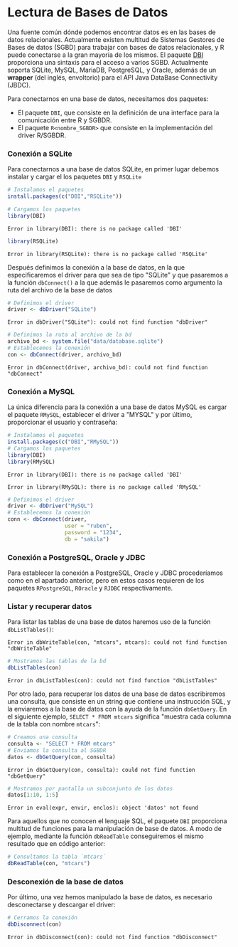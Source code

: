 



# Lectura de Bases de Datos

Una fuente común dónde podemos encontrar datos es en las bases de datos relacionales. Actualmente existen multitud de Sistemas Gestores de Bases de datos (SGBD) para trabajar con bases de datos relacionales, y R puede conectarse a la gran mayoría de los mismos. El paquete [DBI](https://cran.r-project.org/web/packages/DBI/index.html) proporciona una sintaxis para el acceso a varios SGBD. Actualmente soporta SQLite, MySQL, MariaDB, PostgreSQL, y Oracle, además de un __wrapper__ (del inglés, envoltorio) para el API Java DataBase Connectivity (JBDC).


Para conectarnos en una base de datos, necesitamos dos paquetes:

- El paquete `DBI`, que consiste en la definición de una interface para la comunicación entre R y SGBDR.
- El paquete `R<nombre_SGBDR>` que consiste en la implementación del driver R/SGBDR.

### Conexión a SQLite

Para conectarnos a una base de datos SQLite, en primer lugar debemos instalar y cargar el los paquetes `DBI` y `RSQLite`


```r
# Instalamos el paquetes
install.packages(c("DBI","RSQLite"))
```



```r
# Cargamos los paquetes
library(DBI)
```

```
Error in library(DBI): there is no package called 'DBI'
```

```r
library(RSQLite)
```

```
Error in library(RSQLite): there is no package called 'RSQLite'
```

Después definimos la conexión a la base de datos, en la que especificaremos el driver para que sea de tipo "SQLite" y que pasaremos a la función `dbConnect()` a la que además le pasaremos como argumento la ruta del archivo de la base de datos


```r
# Definimos el driver
driver <- dbDriver("SQLite")
```

```
Error in dbDriver("SQLite"): could not find function "dbDriver"
```

```r
# Definimos la ruta al archivo de la bd
archivo_bd <- system.file("data/database.sqlite")
# Establecemos la conexión
con <- dbConnect(driver, archivo_bd)
```

```
Error in dbConnect(driver, archivo_bd): could not find function "dbConnect"
```

### Conexión a MySQL

La única diferencia para la conexión a una base de datos MySQL es cargar el paquete `RMySQL`, establecer el driver a "MYSQL" y por último, proporcionar el usuario y contraseña:


```r
# Instalamos el paquetes
install.packages(c("DBI","RMySQL"))
# Cargamos los paquetes
library(DBI)
library(RMySQL)
```


```
Error in library(DBI): there is no package called 'DBI'
```

```
Error in library(RMySQL): there is no package called 'RMySQL'
```




```r
# Definimos el driver
driver <- dbDriver("MySQL")
# Establecemos la conexión
conn <- dbConnect(driver,
                  user = "ruben",
                  password = "1234",
                  db = "sakila")
```



### Conexión a PostgreSQL, Oracle y JDBC 

Para establecer la conexión a PostgreSQL, Oracle y JDBC procederíamos como en el apartado anterior, pero en estos casos requieren de los paquetes `RPostgreSQL`, `ROracle` y `RJDBC` respectivamente. 

### Listar y recuperar datos

Para listar las tablas de una base de datos haremos uso de la función `dbListTables()`:


```
Error in dbWriteTable(con, "mtcars", mtcars): could not find function "dbWriteTable"
```



```r
# Mostramos las tablas de la bd
dbListTables(con)
```

```
Error in dbListTables(con): could not find function "dbListTables"
```

Por otro lado, para recuperar los datos de una base de datos escribiremos una consulta, que consiste en un string que contiene una instrucción SQL, y la enviaremos a la base de datos con la ayuda de la función `dbGetQuery`. En el siguiente ejemplo, `SELECT * FROM mtcars` significa "muestra cada columna de la tabla con nombre `mtcars`":


```r
# Creamos una consulta
consulta <- "SELECT * FROM mtcars"
# Enviamos la consulta al SGBDR
datos <- dbGetQuery(con, consulta)
```

```
Error in dbGetQuery(con, consulta): could not find function "dbGetQuery"
```

```r
# Mostramos por pantalla un subconjunto de los datos
datos[1:10, 1:5]
```

```
Error in eval(expr, envir, enclos): object 'datos' not found
```

Para aquellos que no conocen el lenguaje SQL, el paquete `DBI` proporciona multitud de funciones para la manipulación de base de datos. A modo de ejemplo, 
mediante la función `dbReadTable` conseguiremos el mismo resultado que en código anterior:


```r
# Consultamos la tabla `mtcars`
dbReadTable(con, "mtcars")
```


### Desconexión de la base de datos

Por último, una vez hemos manipulado la base de datos, es necesario desconectarse y descargar el driver:


```r
# Cerramos la conexión
dbDisconnect(con)
```

```
Error in dbDisconnect(con): could not find function "dbDisconnect"
```

